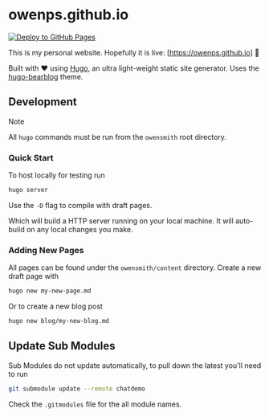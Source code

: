 # owenps.github.io

[![Deploy to GitHub Pages](https://github.com/owenps/owenps.github.io/actions/workflows/hugo.yml/badge.svg)](https://github.com/owenps/owenps.github.io/actions/workflows/hugo.yml)

This is my personal website. Hopefully it is live: [https://owenps.github.io] 🚀

Built with ❤︎ using [Hugo](https://gohugo.io/), an ultra light-weight static site generator. Uses the [hugo-bearblog](https://github.com/janraasch/hugo-bearblog) theme.

## Development

> [!NOTE]  
> All `hugo` commands must be run from the `owensmith` root directory.

### Quick Start

To host locally for testing run

```sh
hugo server
```

Use the `-D` flag to compile with draft pages.

Which will build a HTTP server running on your local machine. It will auto-build on any local changes you make.

### Adding New Pages

All pages can be found under the `owensmith/content` directory. Create a new draft page with

```sh
hugo new my-new-page.md
```

Or to create a new blog post

```sh
hugo new blog/my-new-blog.md
```

## Update Sub Modules

Sub Modules do not update automatically, to pull down the latest you'll need to run

```sh
git submodule update --remote chatdemo
```

Check the `.gitmodules` file for the all module names.

